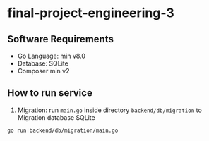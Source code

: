 # final-project-engineering-3

## Software Requirements
- Go Language: min v8.0
- Database: SQLite
- Composer min v2

## How to run service
1. Migration: run `main.go` inside directory `backend/db/migration` to Migration database SQLite
```
go run backend/db/migration/main.go
```